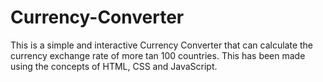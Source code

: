 # Currency-Converter
This is a simple and interactive Currency Converter that can calculate the currency exchange rate of more tan 100 countries. This has been made using the concepts of HTML, CSS and JavaScript. 
